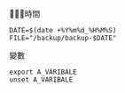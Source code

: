 時間
```
DATE=$(date +%Y%m%d_%H%M%S)
FILE="/backup/backup-$DATE"
```

變數
```
export A_VARIBALE
unset A_VARIBALE
```